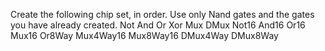  Create the following chip set, in order.  Use only Nand gates and the gates you have already created.
  Not
  And
  Or
  Xor
  Mux
  DMux
  Not16
  And16
  Or16
  Mux16
  Or8Way
  Mux4Way16
  Mux8Way16
  DMux4Way
  DMux8Way
